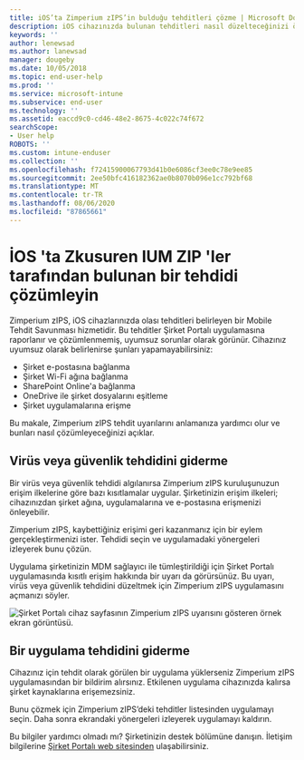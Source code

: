 ```yaml
---
title: iOS’ta Zimperium zIPS’in bulduğu tehditleri çözme | Microsoft Docs
description: iOS cihazınızda bulunan tehditleri nasıl düzelteceğinizi öğrenin.
keywords: ''
author: lenewsad
ms.author: lanewsad
manager: dougeby
ms.date: 10/05/2018
ms.topic: end-user-help
ms.prod: ''
ms.service: microsoft-intune
ms.subservice: end-user
ms.technology: ''
ms.assetid: eaccd9c0-cd46-48e2-8675-4c022c74f672
searchScope:
- User help
ROBOTS: ''
ms.custom: intune-enduser
ms.collection: ''
ms.openlocfilehash: f72415900067793d41b0e6086cf3ee0c78e9ee85
ms.sourcegitcommit: 2ee50bfc416182362ae0b8070b096e1cc792bf68
ms.translationtype: MT
ms.contentlocale: tr-TR
ms.lasthandoff: 08/06/2020
ms.locfileid: "87865661"
---
```

# <a name="resolve-a-threat-found-by-zimperium-zips-on-ios"></a>İOS 'ta Zkusuren IUM ZIP 'ler tarafından bulunan bir tehdidi çözümleyin

Zimperium zIPS, iOS cihazlarınızda olası tehditleri belirleyen bir Mobile Tehdit Savunması hizmetidir. Bu tehditler Şirket Portalı uygulamasına raporlanır ve çözümlenmemiş, uyumsuz sorunlar olarak görünür. Cihazınız uyumsuz olarak belirlenirse şunları yapamayabilirsiniz:

* Şirket e-postasına bağlanma
* Şirket Wi-Fi ağına bağlanma
* SharePoint Online'a bağlanma
* OneDrive ile şirket dosyalarını eşitleme
* Şirket uygulamalarına erişme

Bu makale, Zimperium zIPS tehdit uyarılarını anlamanıza yardımcı olur ve bunları nasıl çözümleyeceğinizi açıklar. 

## <a name="troubleshoot-virus-or-security-threat"></a>Virüs veya güvenlik tehdidini giderme  
Bir virüs veya güvenlik tehdidi algılanırsa Zimperium zIPS kuruluşunuzun erişim ilkelerine göre bazı kısıtlamalar uygular. Şirketinizin erişim ilkeleri; cihazınızdan şirket ağına, uygulamalarına ve e-postasına erişmenizi önleyebilir.  

Zimperium zIPS, kaybettiğiniz erişimi geri kazanmanız için bir eylem gerçekleştirmenizi ister. Tehdidi seçin ve uygulamadaki yönergeleri izleyerek bunu çözün.

Uygulama şirketinizin MDM sağlayıcı ile tümleştirildiği için Şirket Portalı uygulamasında kısıtlı erişim hakkında bir uyarı da görürsünüz. Bu uyarı, virüs veya güvenlik tehdidini düzeltmek için Zimperium zIPS uygulamasını açmanızı söyler.  

  ![Şirket Portalı cihaz sayfasının Zimperium zIPS uyarısını gösteren örnek ekran görüntüsü.](./media/CP-lookout-virus-banner-1808.png)  
  
## <a name="troubleshoot-an-app-threat"></a>Bir uygulama tehdidini giderme

Cihazınız için tehdit olarak görülen bir uygulama yüklerseniz Zimperium zIPS uygulamasından bir bildirim alırsınız. Etkilenen uygulama cihazınızda kalırsa şirket kaynaklarına erişemezsiniz.  

Bunu çözmek için Zimperium zIPS’deki tehditler listesinden uygulamayı seçin. Daha sonra ekrandaki yönergeleri izleyerek uygulamayı kaldırın.  

Bu bilgiler yardımcı olmadı mı? Şirketinizin destek bölümüne danışın. İletişim bilgilerine [Şirket Portalı web sitesinden](https://go.microsoft.com/fwlink/?linkid=2010980) ulaşabilirsiniz.   
